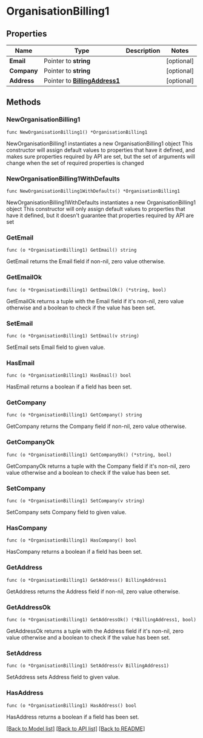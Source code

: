# OrganisationBilling1

## Properties

Name | Type | Description | Notes
------------ | ------------- | ------------- | -------------
**Email** | Pointer to **string** |  | [optional] 
**Company** | Pointer to **string** |  | [optional] 
**Address** | Pointer to [**BillingAddress1**](Billing_address_1.md) |  | [optional] 

## Methods

### NewOrganisationBilling1

`func NewOrganisationBilling1() *OrganisationBilling1`

NewOrganisationBilling1 instantiates a new OrganisationBilling1 object
This constructor will assign default values to properties that have it defined,
and makes sure properties required by API are set, but the set of arguments
will change when the set of required properties is changed

### NewOrganisationBilling1WithDefaults

`func NewOrganisationBilling1WithDefaults() *OrganisationBilling1`

NewOrganisationBilling1WithDefaults instantiates a new OrganisationBilling1 object
This constructor will only assign default values to properties that have it defined,
but it doesn't guarantee that properties required by API are set

### GetEmail

`func (o *OrganisationBilling1) GetEmail() string`

GetEmail returns the Email field if non-nil, zero value otherwise.

### GetEmailOk

`func (o *OrganisationBilling1) GetEmailOk() (*string, bool)`

GetEmailOk returns a tuple with the Email field if it's non-nil, zero value otherwise
and a boolean to check if the value has been set.

### SetEmail

`func (o *OrganisationBilling1) SetEmail(v string)`

SetEmail sets Email field to given value.

### HasEmail

`func (o *OrganisationBilling1) HasEmail() bool`

HasEmail returns a boolean if a field has been set.

### GetCompany

`func (o *OrganisationBilling1) GetCompany() string`

GetCompany returns the Company field if non-nil, zero value otherwise.

### GetCompanyOk

`func (o *OrganisationBilling1) GetCompanyOk() (*string, bool)`

GetCompanyOk returns a tuple with the Company field if it's non-nil, zero value otherwise
and a boolean to check if the value has been set.

### SetCompany

`func (o *OrganisationBilling1) SetCompany(v string)`

SetCompany sets Company field to given value.

### HasCompany

`func (o *OrganisationBilling1) HasCompany() bool`

HasCompany returns a boolean if a field has been set.

### GetAddress

`func (o *OrganisationBilling1) GetAddress() BillingAddress1`

GetAddress returns the Address field if non-nil, zero value otherwise.

### GetAddressOk

`func (o *OrganisationBilling1) GetAddressOk() (*BillingAddress1, bool)`

GetAddressOk returns a tuple with the Address field if it's non-nil, zero value otherwise
and a boolean to check if the value has been set.

### SetAddress

`func (o *OrganisationBilling1) SetAddress(v BillingAddress1)`

SetAddress sets Address field to given value.

### HasAddress

`func (o *OrganisationBilling1) HasAddress() bool`

HasAddress returns a boolean if a field has been set.


[[Back to Model list]](../README.md#documentation-for-models) [[Back to API list]](../README.md#documentation-for-api-endpoints) [[Back to README]](../README.md)



